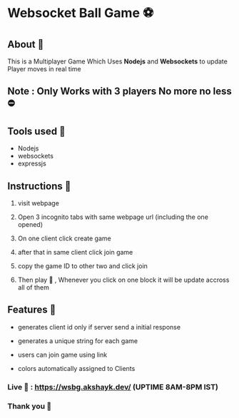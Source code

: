 # Websocket Ball Game ⚽ 

## About 🌟

This is a Multiplayer Game Which Uses **Nodejs** and **Websockets** to update Player moves in real time

## Note : Only Works with 3 players No more no less ⛔

## Tools used 🔨

- Nodejs
- websockets
- expressjs


## Instructions 📃

1. visit webpage

2. Open 3 incognito tabs with same webpage url (including the one opened)

3. On one client click create game

4. after that in same client click join game

5. copy the game ID to other two and click join

6. Then play 🎉 , Whenever you click on one block it will be update accross all of them

## Features 🐋

- generates client id only if server send a initial response

- generates a unique string for each game

- users can join game using link

- colors automatically assigned to Clients

### Live 🔗 : https://wsbg.akshayk.dev/ (UPTIME 8AM-8PM IST)

### Thank you 👋

